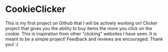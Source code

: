 # CookieClicker
This is my first project on Github that I will be actively working on! 
Clicker project that gives you the ability to buy items the more you click on the cookie. This is inspiration from other "clicking" websites I have seen.
It is meant to be a simple project! Feedback and reviews are encouraged. Thank you! :) 
